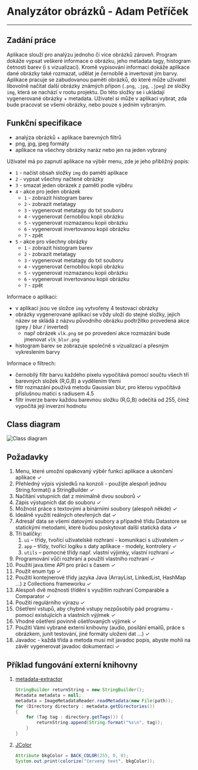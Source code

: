 # Analyzátor obrázků - Adam Petříček
___

## Zadání práce

Aplikace slouží pro analýzu jednoho či více obrázků zároveň. Program dokáže vypsat veškeré informace o obrázku, jeho metadata tagy, histogram četnosti barev (i s vizualizací). Kromě vypisování informací dokáže aplikace dané obrázky také rozmazat, udělat je černobílé a invertovat jim barvy. Aplikace pracuje se zabudovanou pamětí obrázků, do které může uživatel libovolně načítat další obrázky známých přípon (`.png`, `.jpg`, `.jpeg`) ze složky `img`, která se nachází v rootu projektu. Do této složky se i ukládají vygenerované obrázky + metadata. Uživatel si může v aplikaci vybrat, zda bude pracovat se všemi obrázky, nebo pouze s jedním vybraným.

## Funkční specifikace

- analýza obrázků + aplikace barevných filtrů
- png, jpg, jpeg formáty
- aplikace na všechny obrázky naráz nebo jen na jeden vybraný

Uživatel má po zapnutí aplikace na výběr menu, zde je jeho přibližný popis:
- `1` - načíst obsah složky `img` do paměti aplikace
- `2` - vypsat všechny načtené obrázky
- `3` - smazat jeden obrázek z paměti podle výběru
- `4` - akce pro jeden obrázek
    - `1` - zobrazit histogram barev
    - `2` - zobrazit metatagy
    - `3` - vygenerovat metatagy do txt souboru
    - `4` - vygenerovat černobílou kopii obrázku
    - `5` - vygenerovat rozmazanou kopii obrázku
    - `6` - vygenerovat invertovanou kopii obrázku
    - `7` - zpět
- `5` - akce pro všechny obrázky 
    - `1` - zobrazit histogram barev
    - `2` - zobrazit metatagy
    - `3` - vygenerovat metatagy do txt souboru
    - `4` - vygenerovat černobílou kopii obrázku
    - `5` - vygenerovat rozmazanou kopii obrázku
    - `6` - vygenerovat invertovanou kopii obrázku
    - `7` - zpět

Informace o aplikaci:

- v aplikaci jsou ve složce `img` vytvořeny 4 testovací obrázky
- obrázky vygenerované aplikací se vždy uloží do stejné složky, jejich název se skládá z názvu původního obrázku podtržítko provedená akce (grey / blur / inverted)
    - např obrázek `vlk.png` se po provedení akce rozmazání bude jmenovat `vlk_blur.png`
- histogram barev se zobrazuje společně s vizualizací a přesným vykreslením barvy

Informace o filtrech:

-  černobílý filtr barvu každého pixelu vypočítává pomocí součtu všech tří barevných složek (R,G,B) a vydělením třemi
- filtr rozmazání používá metodu Gaussian blur, pro kterou vypočítává příslušnou matici s radiusem 4.5
- filtr inverze barev každou barevnou složku (R,G,B) odečítá od 255, čímž vypočítá její inverzní hodnotu

## Class diagram

![Class diagram](https://www.arbystools.eu/storage/uploaded/5955.png)

## Požadavky

1. Menu, které umožní opakovaný výběr funkcí aplikace a ukončení aplikace ✓
2. Přehledný výpis výsledků na konzoli - použijte alespoň jednou String.format() a StringBuilder ✓
3. Načítání vstupních dat z minimálně dvou souborů ✓
4. Zápis výstupních dat do souboru ✓
5. Možnost práce s textovými a binárními soubory (alespoň někde) ✓
6. Ideálně využití reálných otevřených dat ✓
7. Adresář data se všemi datovými soubory a případně třídu Datastore se statickými metodami, které budou poskytovat další statická data ✓
8. Tři balíčky:
   1. `ui` – třídy, tvořící uživatelské rozhraní - komunikaci s uživatelem ✓
   2. `app` – třídy, tvořící logiku s daty aplikace - modely, kontrolery ✓
   3. `utils` – pomocné třídy např. vlastní výjimky, vlastní rozhraní ✓
9. Programování vůči rozhraní a použití vlastního rozhraní ✓
10. Použití java.time API pro práci s časem ✓
11. Použít enum typ ✓
12. Použití kontejnerové třídy jazyka Java (ArrayList, LinkedList, HashMap ...) z Collections frameworku ✓
13. Alespoň dvě možnosti třídění s využitím rozhraní Comparable a Comparator ✓
14. Použití regulárního výrazu ✓
15. Ošetření vstupů, aby chybné vstupy nezpůsobily pád programu - pomocí existujících a vlastních výjimek ✓
16. Vhodné ošetření povinně ošetřovaných výjimek ✓
17. Použití Vámi vybrané externí knihovny (audio, posílání emailů, práce s obrázkem, junit testování, jiné formáty uložení dat ...) ✓
18. Javadoc - každá třída a metoda musí mít javadoc popis, abyste mohli na závěr vygenerovat javadoc dokumentaci ✓

## Příklad fungování externí knihovny


1) [metadata-extractor](https://github.com/drewnoakes/metadata-extractor)
    ```java
    StringBuilder returnString = new StringBuilder();
    Metadata metadata = null;
    metadata = ImageMetadataReader.readMetadata(new File(path));
    for (Directory directory : metadata.getDirectories())
    {
        for (Tag tag : directory.getTags()) {
            returnString.append(String.format("%s\n", tag));
        }
    }
    ```
2) [JColor](https://github.com/dialex/JColor)
    ```java
    Attribute bkgColor = BACK_COLOR(255, 0, 0);
    System.out.print(colorize("červený text", bkgColor));
    ```
